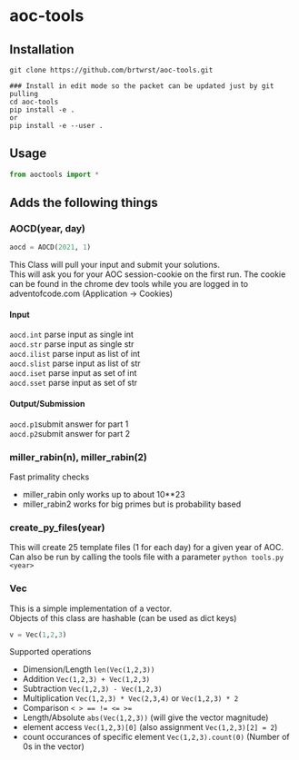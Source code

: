 # aoc-tools

## Installation

```shell
git clone https://github.com/brtwrst/aoc-tools.git

### Install in edit mode so the packet can be updated just by git pulling
cd aoc-tools
pip install -e .
or
pip install -e --user .
```

## Usage

```python
from aoctools import *
```

## Adds the following things

### AOCD(year, day)

```python
aocd = AOCD(2021, 1)
```

This Class will pull your input and submit your solutions.  
This will ask you for your AOC session-cookie on the first run. The cookie can be found in the chrome dev tools while you are logged in to adventofcode.com (Application -> Cookies)

#### Input

`aocd.int` parse input as single int  
`aocd.str` parse input as single str  
`aocd.ilist` parse input as list of int  
`aocd.slist` parse input as list of str  
`aocd.iset` parse input as set of int  
`aocd.sset` parse input as set of str  

#### Output/Submission

`aocd.p1`submit answer for part 1  
`aocd.p2`submit answer for part 2

### miller_rabin(n), miller_rabin(2)

Fast primality checks  

* miller_rabin only works up to about 10**23
* miller_rabin2 works for big primes but is probability based

### create_py_files(year)

This will create 25 template files (1 for each day) for a given year of AOC.  
Can also be run by calling the tools file with a parameter `python tools.py <year>`

### Vec

This is a simple implementation of a vector.  
Objects of this class are hashable (can be used as dict keys)

```python
v = Vec(1,2,3)
```

Supported operations

* Dimension/Length `len(Vec(1,2,3))`
* Addition `Vec(1,2,3) + Vec(1,2,3)`
* Subtraction `Vec(1,2,3) - Vec(1,2,3)`
* Multiplication `Vec(1,2,3) * Vec(2,3,4)` or `Vec(1,2,3) * 2`
* Comparison `< > == != <= >=`
* Length/Absolute `abs(Vec(1,2,3))` (will give the vector magnitude)
* element access `Vec(1,2,3)[0]` (also assignment `Vec(1,2,3)[2] = 2`)
* count occurances of specific element `Vec(1,2,3).count(0)` (Number of 0s in the vector)
